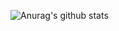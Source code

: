 ![Anurag's github stats](https://github-readme-stats.vercel.app/api/?username=Adrift001&show_icons=true&title_color=fff&icon_color=79ff97&text_color=9f9f9f&bg_color=151515)

